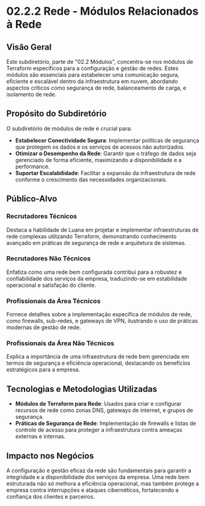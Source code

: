 # 02.2.2 Rede - Módulos Relacionados à Rede

## Visão Geral

Este subdiretório, parte de "02.2 Módulos", concentra-se nos módulos de Terraform específicos para a configuração e gestão de redes. Estes módulos são essenciais para estabelecer uma comunicação segura, eficiente e escalável dentro da infraestrutura em nuvem, abordando aspectos críticos como segurança de rede, balanceamento de carga, e isolamento de rede.

## Propósito do Subdiretório

O subdiretório de módulos de rede é crucial para:
- **Estabelecer Conectividade Segura**: Implementar políticas de segurança que protegem os dados e os serviços de acessos não autorizados.
- **Otimizar o Desempenho da Rede**: Garantir que o tráfego de dados seja gerenciado de forma eficiente, maximizando a disponibilidade e a performance.
- **Suportar Escalabilidade**: Facilitar a expansão da infraestrutura de rede conforme o crescimento das necessidades organizacionais.

## Público-Alvo

### Recrutadores Técnicos
Destaca a habilidade de Luana em projetar e implementar infraestruturas de rede complexas utilizando Terraform, demonstrando conhecimento avançado em práticas de segurança de rede e arquitetura de sistemas.

### Recrutadores Não Técnicos
Enfatiza como uma rede bem configurada contribui para a robustez e confiabilidade dos serviços da empresa, traduzindo-se em estabilidade operacional e satisfação do cliente.

### Profissionais da Área Técnicos
Fornece detalhes sobre a implementação específica de módulos de rede, como firewalls, sub-redes, e gateways de VPN, ilustrando o uso de práticas modernas de gestão de rede.

### Profissionais da Área Não Técnicos
Explica a importância de uma infraestrutura de rede bem gerenciada em termos de segurança e eficiência operacional, destacando os benefícios estratégicos para a empresa.

## Tecnologias e Metodologias Utilizadas

- **Módulos de Terraform para Rede**: Usados para criar e configurar recursos de rede como zonas DNS, gateways de internet, e grupos de segurança.
- **Práticas de Segurança de Rede**: Implementação de firewalls e listas de controle de acesso para proteger a infraestrutura contra ameaças externas e internas.

## Impacto nos Negócios

A configuração e gestão eficaz da rede são fundamentais para garantir a integridade e a disponibilidade dos serviços da empresa. Uma rede bem estruturada não só melhora a eficiência operacional, mas também protege a empresa contra interrupções e ataques cibernéticos, fortalecendo a confiança dos clientes e parceiros.

